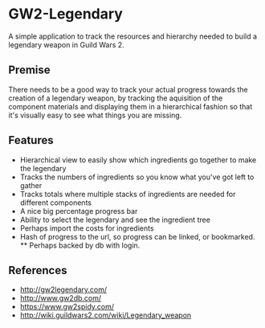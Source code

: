 # GW2-Legendary
A simple application to track the resources and hierarchy needed to build a legendary weapon in Guild Wars 2.

## Premise
There needs to be a good way to track your actual progress towards the creation of a legendary weapon, by tracking the aquisition of the component materials and displaying them in a hierarchical fashion so that it's visually easy to see what things you are missing.

## Features
* Hierarchical view to easily show which ingredients go together to make the legendary
* Tracks the numbers of ingredients so you know what you've got left to gather
* Tracks totals where multiple stacks of ingredients are needed for different components
* A nice big percentage progress bar
* Ability to select the legendary and see the ingredient tree
* Perhaps import the costs for ingredients
* Hash of progress to the url, so progress can be linked, or bookmarked. 
** Perhaps backed by db with login.

## References
* http://gw2legendary.com/
* http://www.gw2db.com/
* https://www.gw2spidy.com/
* http://wiki.guildwars2.com/wiki/Legendary_weapon

